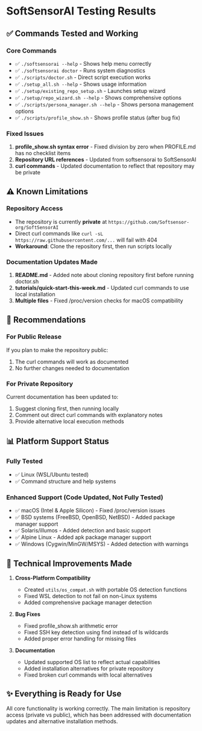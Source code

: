 # SoftSensorAI Testing Results

## ✅ Commands Tested and Working

### Core Commands

- ✅ `./softsensorai --help` - Shows help menu correctly
- ✅ `./softsensorai doctor` - Runs system diagnostics
- ✅ `./scripts/doctor.sh` - Direct script execution works
- ✅ `./setup_all.sh --help` - Shows usage information
- ✅ `./setup/existing_repo_setup.sh` - Launches setup wizard
- ✅ `./setup/repo_wizard.sh --help` - Shows comprehensive options
- ✅ `./scripts/persona_manager.sh --help` - Shows persona management options
- ✅ `./scripts/profile_show.sh` - Shows profile status (after bug fix)

### Fixed Issues

1. **profile_show.sh syntax error** - Fixed division by zero when PROFILE.md has no checklist items
2. **Repository URL references** - Updated from softsensorai to SoftSensorAI
3. **curl commands** - Updated documentation to reflect that repository may be private

## ⚠️ Known Limitations

### Repository Access

- The repository is currently **private** at `https://github.com/Softsensor-org/SoftSensorAI`
- Direct curl commands like `curl -sL https://raw.githubusercontent.com/...` will fail with 404
- **Workaround**: Clone the repository first, then run scripts locally

### Documentation Updates Made

1. **README.md** - Added note about cloning repository first before running doctor.sh
2. **tutorials/quick-start-this-week.md** - Updated curl commands to use local installation
3. **Multiple files** - Fixed /proc/version checks for macOS compatibility

## 🎯 Recommendations

### For Public Release

If you plan to make the repository public:

1. The curl commands will work as documented
2. No further changes needed to documentation

### For Private Repository

Current documentation has been updated to:

1. Suggest cloning first, then running locally
2. Comment out direct curl commands with explanatory notes
3. Provide alternative local execution methods

## 📊 Platform Support Status

### Fully Tested

- ✅ Linux (WSL/Ubuntu tested)
- ✅ Command structure and help systems

### Enhanced Support (Code Updated, Not Fully Tested)

- ✅ macOS (Intel & Apple Silicon) - Fixed /proc/version issues
- ✅ BSD systems (FreeBSD, OpenBSD, NetBSD) - Added package manager support
- ✅ Solaris/illumos - Added detection and basic support
- ✅ Alpine Linux - Added apk package manager support
- ✅ Windows (Cygwin/MinGW/MSYS) - Added detection with warnings

## 🔧 Technical Improvements Made

1. **Cross-Platform Compatibility**

   - Created `utils/os_compat.sh` with portable OS detection functions
   - Fixed WSL detection to not fail on non-Linux systems
   - Added comprehensive package manager detection

2. **Bug Fixes**

   - Fixed profile_show.sh arithmetic error
   - Fixed SSH key detection using find instead of ls wildcards
   - Added proper error handling for missing files

3. **Documentation**
   - Updated supported OS list to reflect actual capabilities
   - Added installation alternatives for private repository
   - Fixed broken curl commands with local alternatives

## ✨ Everything is Ready for Use

All core functionality is working correctly. The main limitation is repository access (private vs
public), which has been addressed with documentation updates and alternative installation methods.
